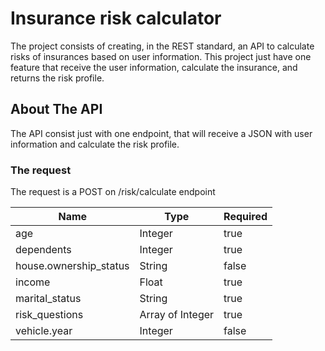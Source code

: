 # Insurance risk calculator
The project consists of creating, in the REST standard, an API to calculate risks of insurances based on user information. This project just have one feature that receive the user information, calculate the insurance, and returns the risk profile.

## About The API

The API consist just with one endpoint, that will receive a JSON with user information and calculate the risk profile.

### The request
The request is a POST on /risk/calculate endpoint

Name | Type | Required
--- | --- |---
age | Integer | true
dependents | Integer | true
house.ownership_status | String | false
income | Float | true
marital_status | String | true
risk_questions | Array of Integer | true
vehicle.year | Integer | false
